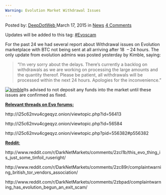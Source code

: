 ```yaml
---
Warning: Evolution Market Withdrawal Issues
---
```

<article class="post-listing post-9495 post type-post status-publish format-standard hentry category-news tag-evolution tag-evoscam tag-issues tag-warning tag-withdrawal">
<div class="post-inner">
<span>Posted by: <a href="https://www.deepdotweb.com/author/admin/" title="">DeepDotWeb </a></span>
<span>March 17, 2015</span>
<span>in <a href="https://www.deepdotweb.com/category/news/" rel="category tag">News</a></span>
<span><a href="https://www.deepdotweb.com/2015/03/17/warning-evolution-market-withdrawal-issues/#comments">4 Comments</a></span>


<p>Updates will be added to this tag: <a href="http://www.deepdotweb.com/tag/evoscam/">#Evoscam</a></p>
<p>For the past 24 we had several report about Withdrawal issues on Evolution marketplace with BTC not being sent at all arriving after 18  &#8211; 24 hours. The only update from evolution admins was posted yesterday by Kimble, saying:</p>
<blockquote><p>&#8220;I&#8217;m very sorry about the delays. There&#8217;s currently a backlog on withdrawals as we are working on processing the large amounts and the quantity thereof. Please be patient, all withdrawals will be processed within the next 24 hours. Apologies for the inconvenience.&#8221;</p></blockquote>
<p><a href="/imgs/2015/03/kimble.png"><img class="aligncenter  wp-image-9496" src="/imgs/2015/03/kimble.png" alt="kimble" width="978" height="204" srcset="/imgs/2015/03/kimble.png 1419w, /imgs/2015/03/kimble-300x63.png 300w, /imgs/2015/03/kimble-1024x214.png 1024w" sizes="(max-width: 978px) 100vw, 978px"/></a>Its advised to not deposit any funds into the market until these issues are confirmed as fixed.</p>
<p><span style="text-decoration: underline;"><strong>Relevant threads on Evo forums:</strong></span></p>
<p>http://i25c62nvu4cgeqyz.onion/viewtopic.php?id=56413</p>
<p>http://i25c62nvu4cgeqyz.onion/viewtopic.php?id=56584</p>
<p>http://i25c62nvu4cgeqyz.onion/viewtopic.php?pid=556382#p556382</p>
<p><span style="text-decoration: underline;"><strong>Reddit</strong>:</span></p>
<p>http://www.reddit.com/r/DarkNetMarkets/comments/2zcl1b/this_evo_thing_is_just_some_tinfoil_ruseright/</p>
<p>http://www.reddit.com/r/DarkNetMarkets/comments/2zc89r/complaintwarning_british_tor_vendors_association/</p>
<p>http://www.reddit.com/r/DarkNetMarkets/comments/2zbpad/complaintwarning_has_evolution_begun_an_exit_scam/</p>
<p>&nbsp;</p>
</div>
<span style="display:none"><a href="https://www.deepdotweb.com/tag/evolution/" rel="tag">evolution</a> <a href="https://www.deepdotweb.com/tag/evoscam/" rel="tag">Evoscam</a> <a href="https://www.deepdotweb.com/tag/issues/" rel="tag">issues</a> <a href="https://www.deepdotweb.com/tag/warning/" rel="tag">warning</a> <a href="https://www.deepdotweb.com/tag/withdrawal/" rel="tag">withdrawal</a></span> <span style="display:none" class="updated">2015-03-17</span>
<div style="display:none" class="vcard author" itemprop="author" itemscope itemtype="http://schema.org/Person"><strong class="fn" itemprop="name">